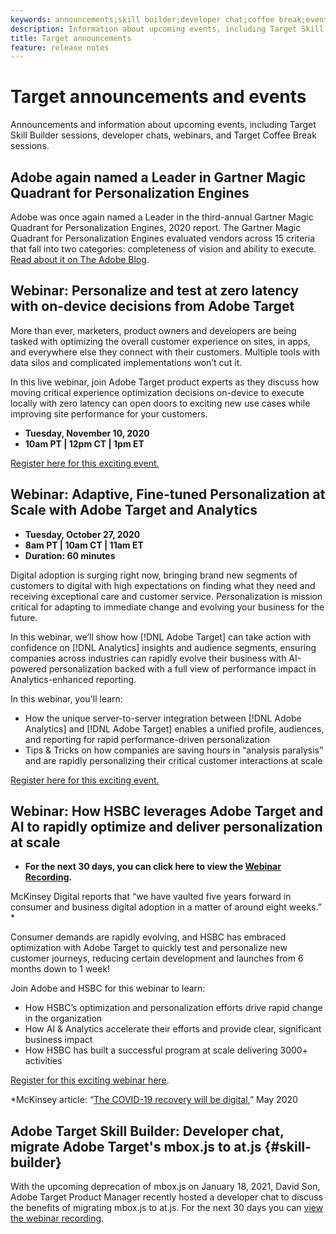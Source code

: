 ```yaml
---
keywords: announcements;skill builder;developer chat;coffee break;events
description: Information about upcoming events, including Target Skill Builder sessions, developer chats, webinars, and Target Coffee Break sessions.
title: Target announcements
feature: release notes
---
```


# Target announcements and events

Announcements and information about upcoming events, including Target Skill Builder sessions, developer chats, webinars, and Target Coffee Break sessions.

## Adobe again named a Leader in Gartner Magic Quadrant for Personalization Engines

Adobe was once again named a Leader in the third-annual Gartner Magic Quadrant for Personalization Engines, 2020 report. The Gartner Magic Quadrant for Personalization Engines evaluated vendors across 15 criteria that fall into two categories: completeness of vision and ability to execute. [Read about it on The Adobe Blog](https://theblog.adobe.com/adobe-again-named-leader-in-gartner-magic-quadrant-for-personalization-engines/).

## Webinar: Personalize and test at zero latency with on-device decisions from Adobe Target

More than ever, marketers, product owners and developers are being tasked with optimizing the overall customer experience on sites, in apps, and everywhere else they connect with their customers. Multiple tools with data silos and complicated implementations won’t cut it.

In this live webinar, join Adobe Target product experts as they discuss how moving critical experience optimization decisions on-device to execute locally with zero latency can open doors to exciting new use cases while improving site performance for your customers.

* **Tuesday, November 10, 2020**
* **10am PT | 12pm CT | 1pm ET**

[Register here for this exciting event.](https://www.adobeeventsonline.com/Target/2020/OnDeviceDecisions/invite.html)

## Webinar: Adaptive, Fine-tuned Personalization at Scale with Adobe Target and Analytics

* **Tuesday, October 27, 2020**
* **8am PT | 10am CT | 11am ET**
* **Duration: 60 minutes**

Digital adoption is surging right now, bringing brand new segments of customers to digital with high expectations on finding what they need and receiving exceptional care and customer service. Personalization is mission critical for adapting to immediate change and evolving your business for the future.

In this webinar, we’ll show how [!DNL Adobe Target] can take action with confidence on [!DNL Analytics] insights and audience segments, ensuring companies across industries can rapidly evolve their business with AI-powered personalization backed with a full view of performance impact in Analytics-enhanced reporting.

In this webinar, you'll learn:

* How the unique server-to-server integration between [!DNL Adobe Analytics] and [!DNL Adobe Target] enables a unified profile, audiences, and reporting for rapid performance-driven personalization
* Tips & Tricks on how companies are saving hours in “analysis paralysis” and are rapidly personalizing their critical customer interactions at scale

[Register here for this exciting event.](https://www.adobeeventsonline.com/Webinar/2020/PersonalizationScale/invite.html)

## Webinar: How HSBC leverages Adobe Target and AI to rapidly optimize and deliver personalization at scale

* **For the next 30 days, you can click here to view the [Webinar Recording](https://seminars.adobeconnect.com/ps4ozlg7qfdy/?proto=true).**

McKinsey Digital reports that “we have vaulted five years forward in consumer and business digital adoption in a matter of around eight weeks.” *

Consumer demands are rapidly evolving, and HSBC has embraced optimization with Adobe Target to quickly test and personalize new customer journeys, reducing certain development and launches from 6 months down to 1 week!

Join Adobe and HSBC for this webinar to learn:

* How HSBC’s optimization and personalization efforts drive rapid change in the organization
* How AI & Analytics accelerate their efforts and provide clear, significant business impact
* How HSBC has built a successful program at scale delivering 3000+ activities

[Register for this exciting webinar here](https://hsbc-targetai.experienceleague.adobeevents.com/).

*McKinsey article: “[The COVID-19 recovery will be digital](https://www.mckinsey.com/business-functions/mckinsey-digital/our-insights/the-covid-19-recovery-will-be-digital-a-plan-for-the-first-90-days#),” May 2020

## Adobe Target Skill Builder: Developer chat, migrate Adobe Target's mbox.js to at.js {#skill-builder}

With the upcoming deprecation of mbox.js on January 18, 2021, David Son, Adobe Target Product Manager recently hosted a developer chat to discuss the benefits of migrating mbox.js to at.js. For the next 30 days you can [view the webinar recording](https://seminars.adobeconnect.com/ptdo6mfo6qn6/?proto=true).